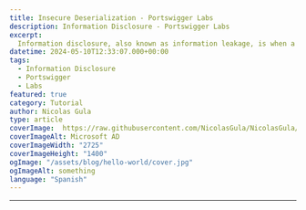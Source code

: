 ```yaml
---
title: Insecure Deserialization - Portswigger Labs
description: Information Disclosure - Portswigger Labs
excerpt:
  Information disclosure, also known as information leakage, is when a website unintentionally reveals sensitive information to its users. 
datetime: 2024-05-10T12:33:07.000+00:00
tags:
  - Information Disclosure
  - Portswigger
  - Labs
featured: true
category: Tutorial
author: Nicolas Gula
type: article
coverImage:  https://raw.githubusercontent.com/NicolasGula/NicolasGula/master/public/images/photos/Designer.png
coverImageAlt: Microsoft AD
coverImageWidth: "2725"
coverImageHeight: "1400"
ogImage: "/assets/blog/hello-world/cover.jpg"
ogImageAlt: something
language: "Spanish"
---
```

----